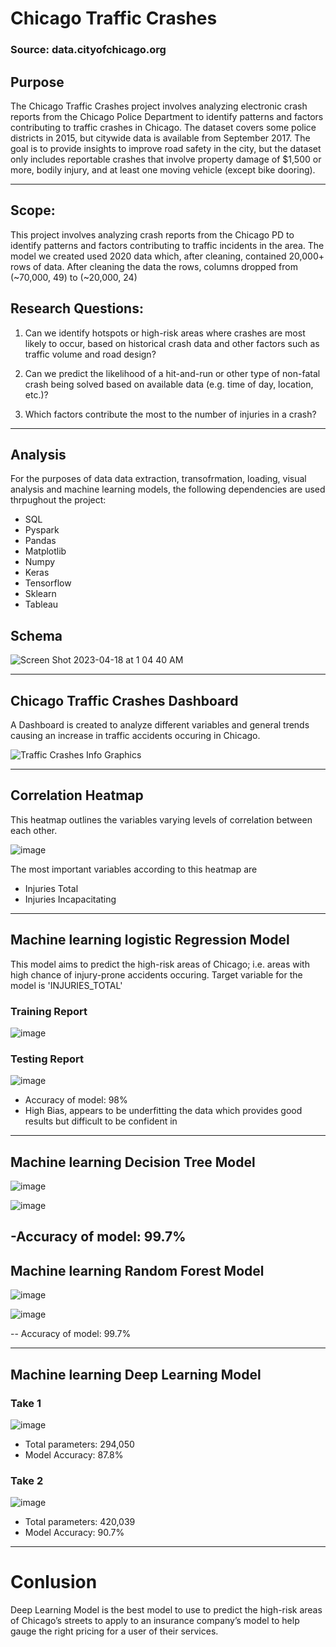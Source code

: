 # Chicago Traffic Crashes
### Source: data.cityofchicago.org


## Purpose 

The Chicago Traffic Crashes project involves analyzing electronic crash reports from the Chicago Police Department to identify patterns and factors contributing to traffic crashes in Chicago. The dataset covers some police districts in 2015, but citywide data is available from September 2017. The goal is to provide insights to improve road safety in the city, but the dataset only includes reportable crashes that involve property damage of $1,500 or more, bodily injury, and at least one moving vehicle (except bike dooring).



------------------

## Scope: 

This project involves analyzing crash reports from the Chicago PD to identify patterns and factors contributing to traffic incidents in the area. The model we created used 2020 data which, after cleaning, contained 20,000+ rows of data.  After cleaning the data the rows, columns dropped from (~70,000, 49) to (~20,000, 24)

## Research Questions:

1. Can we identify hotspots or high-risk areas where crashes are most likely to occur, based on historical crash data and other factors such as traffic volume and road design?

2. Can we predict the likelihood of a hit-and-run or other type of non-fatal crash being solved based on available data (e.g. time of day, location, etc.)?

3. Which factors contribute the most to the number of injuries in a crash?

------------------

## Analysis

For the purposes of data data extraction, transofrmation, loading, visual analysis and machine learning models, the  following dependencies are used thrpughout the project: 

- SQL 
- Pyspark
- Pandas 
- Matplotlib
- Numpy
- Keras
- Tensorflow
- Sklearn
- Tableau

## Schema 

![Screen Shot 2023-04-18 at 1 04 40 AM](https://user-images.githubusercontent.com/115905342/232676187-eebb3c1a-f882-4c47-bd30-e2e86a570f3a.png)


------------------

## Chicago Traffic Crashes Dashboard

A Dashboard is created to analyze different variables and general trends causing an increase in traffic accidents occuring in Chicago. 

![Traffic Crashes Info Graphics](https://user-images.githubusercontent.com/24644072/232640384-243de0b1-844d-436e-ab9d-4322f05a8be8.png)

------------------

## Correlation Heatmap

This heatmap outlines the variables varying levels of correlation between each other. 

![image](https://user-images.githubusercontent.com/115905342/232669924-b4dbba6d-b8ed-419c-a0c4-80f4eda89e10.png)

The most important variables according to this heatmap are 
- Injuries Total
- Injuries Incapacitating 

------------------

## Machine learning logistic Regression Model 

This model aims to predict the high-risk areas of Chicago; i.e. areas with high chance of injury-prone accidents occuring. Target variable for the model is 'INJURIES_TOTAL'

### Training Report

![image](https://user-images.githubusercontent.com/115905342/232670134-d7b0f5b6-bafc-425d-b86a-fcd2c26cae5b.png)

### Testing Report

![image](https://user-images.githubusercontent.com/115905342/232670252-186e6cbb-d6ba-4f8e-8823-73d21fac92e9.png)

- Accuracy of model: 98%
- High Bias, appears to be underfitting the data which provides good results but difficult to be confident in 

------------------

## Machine learning Decision Tree Model

![image](https://user-images.githubusercontent.com/115905342/232672620-72628b2e-392b-4442-aff0-7e30838b1e04.png)

![image](https://user-images.githubusercontent.com/115905342/232672636-feeb51e5-d053-4f44-a047-579e84df7ecd.png)

-Accuracy of model: 99.7%
------------------

## Machine learning Random Forest Model 

![image](https://user-images.githubusercontent.com/115905342/232673430-71f047aa-e031-4453-a1fa-3850ee3afb0c.png)

![image](https://user-images.githubusercontent.com/115905342/232673443-b776a1b7-2a99-40bf-aa48-9c6f818b3380.png)

-- Accuracy of model: 99.7%

------------------

## Machine learning Deep Learning Model

### Take 1
![image](https://user-images.githubusercontent.com/115905342/232673675-aee89d30-b135-4bd2-b20f-2e13e5c44b62.png)
- Total parameters: 294,050
- Model Accuracy: 87.8%


### Take 2

![image](https://user-images.githubusercontent.com/115905342/232673710-99f6697f-7fd2-46ce-afd0-a16096bafbed.png)
- Total parameters: 420,039
- Model Accuracy: 90.7%

------------------

# Conlusion 

Deep Learning Model is the best model to use to predict the high-risk areas of Chicago’s streets to apply to an insurance company’s model to help gauge the right pricing for a user of their services. 



